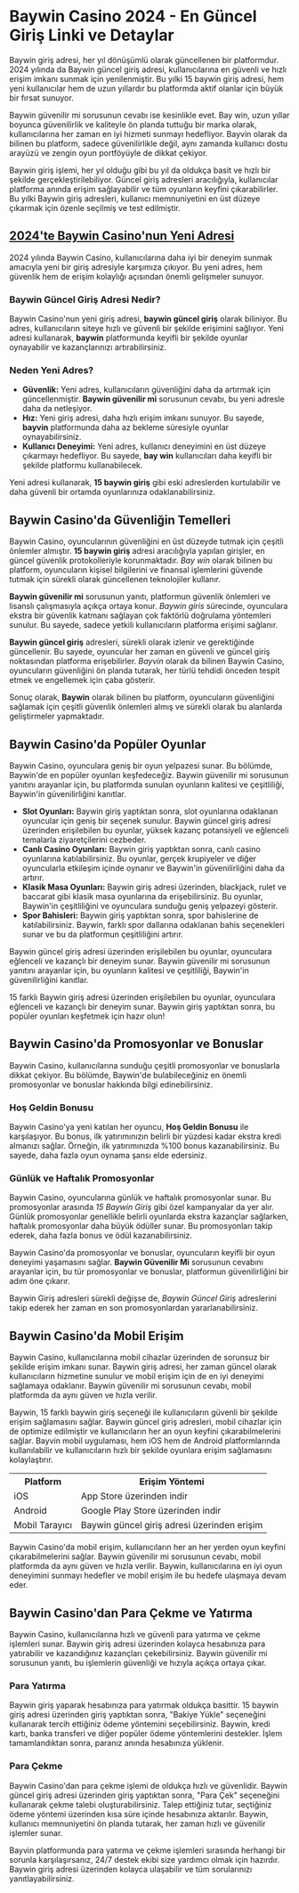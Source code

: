 <h1>Baywin Casino 2024 - En Güncel Giriş Linki ve Detaylar</h1>
<p>Baywin giriş adresi, her yıl dönüşümlü olarak güncellenen bir platformdur. 2024 yılında da Baywin güncel giriş adresi, kullanıcılarına en güvenli ve hızlı erişim imkanı sunmak için yenilenmiştir. Bu yılki 15 baywin giriş adresi, hem yeni kullanıcılar hem de uzun yıllardır bu platformda aktif olanlar için büyük bir fırsat sunuyor.</p>
<p>Baywin güvenilir mi sorusunun cevabı ise kesinlikle evet. Bay win, uzun yıllar boyunca güvenilirlik ve kaliteyle ön planda tuttuğu bir marka olarak, kullanıcılarına her zaman en iyi hizmeti sunmayı hedefliyor. Bayvin olarak da bilinen bu platform, sadece güvenilirlikle değil, aynı zamanda kullanıcı dostu arayüzü ve zengin oyun portföyüyle de dikkat çekiyor.</p>
<p>Baywin giriş işlemi, her yıl olduğu gibi bu yıl da oldukça basit ve hızlı bir şekilde gerçekleştirilebiliyor. Güncel giriş adresleri aracılığıyla, kullanıcılar platforma anında erişim sağlayabilir ve tüm oyunların keyfini çıkarabilirler. Bu yılki Baywin giriş adresleri, kullanıcı memnuniyetini en üst düzeye çıkarmak için özenle seçilmiş ve test edilmiştir.</p>
<h2><a href="https://ddssafety.net">2024'te Baywin Casino'nun Yeni Adresi</a></h2>
<p>2024 yılında Baywin Casino, kullanıcılarına daha iyi bir deneyim sunmak amacıyla yeni bir giriş adresiyle karşımıza çıkıyor. Bu yeni adres, hem güvenlik hem de erişim kolaylığı açısından önemli gelişmeler sunuyor.</p>
<h3>Baywin Güncel Giriş Adresi Nedir?</h3>
<p>Baywin Casino'nun yeni giriş adresi, <strong>baywin güncel giriş</strong> olarak biliniyor. Bu adres, kullanıcıların siteye hızlı ve güvenli bir şekilde erişimini sağlıyor. Yeni adresi kullanarak, <strong>baywin</strong> platformunda keyifli bir şekilde oyunlar oynayabilir ve kazançlarınızı artırabilirsiniz.</p>
<h3>Neden Yeni Adres?</h3>
<ul>
<li><strong>Güvenlik:</strong> Yeni adres, kullanıcıların güvenliğini daha da artırmak için güncellenmiştir. <strong>Baywin güvenilir mi</strong> sorusunun cevabı, bu yeni adresle daha da netleşiyor.</li>
<li><strong>Hız:</strong> Yeni giriş adresi, daha hızlı erişim imkanı sunuyor. Bu sayede, <strong>bayvin</strong> platformunda daha az bekleme süresiyle oyunlar oynayabilirsiniz.</li>
<li><strong>Kullanıcı Deneyimi:</strong> Yeni adres, kullanıcı deneyimini en üst düzeye çıkarmayı hedefliyor. Bu sayede, <strong>bay win</strong> kullanıcıları daha keyifli bir şekilde platformu kullanabilecek.</li>
</ul>
<p>Yeni adresi kullanarak, <strong>15 baywin giriş</strong> gibi eski adreslerden kurtulabilir ve daha güvenli bir ortamda oyunlarınıza odaklanabilirsiniz.</p>
<h2>Baywin Casino'da Güvenliğin Temelleri</h2>
<p>Baywin Casino, oyuncularının güvenliğini en üst düzeyde tutmak için çeşitli önlemler almıştır. <strong>15 baywin giriş</strong> adresi aracılığıyla yapılan girişler, en güncel güvenlik protokolleriyle korunmaktadır. <em>Bay win</em> olarak bilinen bu platform, oyuncuların kişisel bilgilerini ve finansal işlemlerini güvende tutmak için sürekli olarak güncellenen teknolojiler kullanır.</p>
<p><strong>Baywin güvenilir mi</strong> sorusunun yanıtı, platformun güvenlik önlemleri ve lisanslı çalışmasıyla açıkça ortaya konur. <em>Baywin giris</em> sürecinde, oyunculara ekstra bir güvenlik katmanı sağlayan çok faktörlü doğrulama yöntemleri sunulur. Bu sayede, sadece yetkili kullanıcıların platforma erişimi sağlanır.</p>
<p><strong>Baywin güncel giriş</strong> adresleri, sürekli olarak izlenir ve gerektiğinde güncellenir. Bu sayede, oyuncular her zaman en güvenli ve güncel giriş noktasından platforma erişebilirler. <em>Bayvin</em> olarak da bilinen Baywin Casino, oyuncuların güvenliğini ön planda tutarak, her türlü tehdidi önceden tespit etmek ve engellemek için çaba gösterir.</p>
<p>Sonuç olarak, <strong>Baywin</strong> olarak bilinen bu platform, oyuncuların güvenliğini sağlamak için çeşitli güvenlik önlemleri almış ve sürekli olarak bu alanlarda geliştirmeler yapmaktadır.</p>
<h2>Baywin Casino'da Popüler Oyunlar</h2>
<p>Baywin Casino, oyunculara geniş bir oyun yelpazesi sunar. Bu bölümde, Baywin'de en popüler oyunları keşfedeceğiz. Baywin güvenilir mi sorusunun yanıtını arayanlar için, bu platformda sunulan oyunların kalitesi ve çeşitliliği, Baywin'in güvenilirliğini kanıtlar.</p>
<ul>
<li><strong>Slot Oyunları:</strong> Baywin giriş yaptıktan sonra, slot oyunlarına odaklanan oyuncular için geniş bir seçenek sunulur. Baywin güncel giriş adresi üzerinden erişilebilen bu oyunlar, yüksek kazanç potansiyeli ve eğlenceli temalarla ziyaretçilerini cezbeder.</li>
<li><strong>Canlı Casino Oyunları:</strong> Baywin giriş yaptıktan sonra, canlı casino oyunlarına katılabilirsiniz. Bu oyunlar, gerçek krupiyeler ve diğer oyuncularla etkileşim içinde oynanır ve Baywin'in güvenilirliğini daha da artırır.</li>
<li><strong>Klasik Masa Oyunları:</strong> Baywin giriş adresi üzerinden, blackjack, rulet ve baccarat gibi klasik masa oyunlarına da erişebilirsiniz. Bu oyunlar, Baywin'in çeşitliliğini ve oyunculara sunduğu geniş yelpazeyi gösterir.</li>
<li><strong>Spor Bahisleri:</strong> Baywin giriş yaptıktan sonra, spor bahislerine de katılabilirsiniz. Baywin, farklı spor dallarına odaklanan bahis seçenekleri sunar ve bu da platformun çeşitliliğini artırır.</li>
</ul>
<p>Baywin güncel giriş adresi üzerinden erişilebilen bu oyunlar, oyunculara eğlenceli ve kazançlı bir deneyim sunar. Baywin güvenilir mi sorusunun yanıtını arayanlar için, bu oyunların kalitesi ve çeşitliliği, Baywin'in güvenilirliğini kanıtlar.</p>
<p>15 farklı Baywin giriş adresi üzerinden erişilebilen bu oyunlar, oyunculara eğlenceli ve kazançlı bir deneyim sunar. Baywin giriş yaptıktan sonra, bu popüler oyunları keşfetmek için hazır olun!</p>
<h2>Baywin Casino'da Promosyonlar ve Bonuslar</h2>
<p>Baywin Casino, kullanıcılarına sunduğu çeşitli promosyonlar ve bonuslarla dikkat çekiyor. Bu bölümde, Baywin'de bulabileceğiniz en önemli promosyonlar ve bonuslar hakkında bilgi edinebilirsiniz.</p>
<h3>Hoş Geldin Bonusu</h3>
<p>Baywin Casino'ya yeni katılan her oyuncu, <strong>Hoş Geldin Bonusu</strong> ile karşılaşıyor. Bu bonus, ilk yatırımınızın belirli bir yüzdesi kadar ekstra kredi almanızı sağlar. Örneğin, ilk yatırımınızda %100 bonus kazanabilirsiniz. Bu sayede, daha fazla oyun oynama şansı elde edersiniz.</p>
<h3>Günlük ve Haftalık Promosyonlar</h3>
<p>Baywin Casino, oyuncularına günlük ve haftalık promosyonlar sunar. Bu promosyonlar arasında <em>15 Baywin Giriş</em> gibi özel kampanyalar da yer alır. Günlük promosyonlar genellikle belirli oyunlarda ekstra kazançlar sağlarken, haftalık promosyonlar daha büyük ödüller sunar. Bu promosyonları takip ederek, daha fazla bonus ve ödül kazanabilirsiniz.</p>
<p>Baywin Casino'da promosyonlar ve bonuslar, oyuncuların keyifli bir oyun deneyimi yaşamasını sağlar. <strong>Baywin Güvenilir Mi</strong> sorusunun cevabını arayanlar için, bu tür promosyonlar ve bonuslar, platformun güvenilirliğini bir adım öne çıkarır.</p>
<p>Baywin Giriş adresleri sürekli değişse de, <em>Baywin Güncel Giriş</em> adreslerini takip ederek her zaman en son promosyonlardan yararlanabilirsiniz.</p>
<h2>Baywin Casino'da Mobil Erişim</h2>
<p>Baywin Casino, kullanıcılarına mobil cihazlar üzerinden de sorunsuz bir şekilde erişim imkanı sunar. Baywin giriş adresi, her zaman güncel olarak kullanıcıların hizmetine sunulur ve mobil erişim için de en iyi deneyimi sağlamaya odaklanır. Baywin güvenilir mi sorusunun cevabı, mobil platformda da aynı güven ve hızla verilir.</p>
<p>Baywin, 15 farklı baywin giriş seçeneği ile kullanıcıların güvenli bir şekilde erişim sağlamasını sağlar. Baywin güncel giriş adresleri, mobil cihazlar için de optimize edilmiştir ve kullanıcıların her an oyun keyfini çıkarabilmelerini sağlar. Bayvin mobil uygulaması, hem iOS hem de Android platformlarında kullanılabilir ve kullanıcıların hızlı bir şekilde oyunlara erişim sağlamasını kolaylaştırır.</p>
<table>
<tr>
<th>Platform</th>
<th>Erişim Yöntemi</th>
</tr>
<tr>
<td>iOS</td>
<td>App Store üzerinden indir</td>
</tr>
<tr>
<td>Android</td>
<td>Google Play Store üzerinden indir</td>
</tr>
<tr>
<td>Mobil Tarayıcı</td>
<td>Baywin güncel giriş adresi üzerinden erişim</td>
</tr>
</table>
<p>Baywin Casino'da mobil erişim, kullanıcıların her an her yerden oyun keyfini çıkarabilmelerini sağlar. Baywin güvenilir mi sorusunun cevabı, mobil platformda da aynı güven ve hızla verilir. Baywin, kullanıcılarına en iyi oyun deneyimini sunmayı hedefler ve mobil erişim ile bu hedefe ulaşmaya devam eder.</p>
<h2>Baywin Casino'dan Para Çekme ve Yatırma</h2>
<p>Baywin Casino, kullanıcılarına hızlı ve güvenli para yatırma ve çekme işlemleri sunar. Baywin giriş adresi üzerinden kolayca hesabınıza para yatırabilir ve kazandığınız kazançları çekebilirsiniz. Baywin güvenilir mi sorusunun yanıtı, bu işlemlerin güvenliği ve hızıyla açıkça ortaya çıkar.</p>
<h3>Para Yatırma</h3>
<p>Baywin giriş yaparak hesabınıza para yatırmak oldukça basittir. 15 baywin giriş adresi üzerinden giriş yaptıktan sonra, "Bakiye Yükle" seçeneğini kullanarak tercih ettiğiniz ödeme yöntemini seçebilirsiniz. Baywin, kredi kartı, banka transferi ve diğer popüler ödeme yöntemlerini destekler. İşlem tamamlandıktan sonra, paranız anında hesabınıza yüklenir.</p>
<h3>Para Çekme</h3>
<p>Baywin Casino'dan para çekme işlemi de oldukça hızlı ve güvenlidir. Baywin güncel giriş adresi üzerinden giriş yaptıktan sonra, "Para Çek" seçeneğini kullanarak çekme talebi oluşturabilirsiniz. Talep ettiğiniz tutar, seçtiğiniz ödeme yöntemi üzerinden kısa süre içinde hesabınıza aktarılır. Baywin, kullanıcı memnuniyetini ön planda tutarak, her zaman hızlı ve güvenilir işlemler sunar.</p>
<p>Bayvin platformunda para yatırma ve çekme işlemleri sırasında herhangi bir sorunla karşılaşırsanız, 24/7 destek ekibi size yardımcı olmak için hazırdır. Baywin giriş adresi üzerinden kolayca ulaşabilir ve tüm sorularınızı yanıtlayabilirsiniz.</p>
